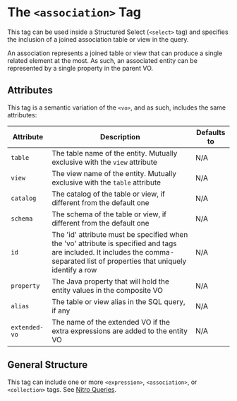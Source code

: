# The `<association>` Tag

This tag can be used inside a Structured Select (`<select>` tag) and specifies the inclusion of a joined 
association table or view in the query.

An association represents a joined table or view that can produce a single related element at the most. As such,
an associated entity can be represented by a single property in the parent VO.


## Attributes

This tag is a semantic variation of the `<vo>`, and as such, includes the same attributes:

| Attribute | Description | Defaults to |
| -- | -- | -- |
| `table` | The table name of the entity. Mutually exclusive with the `view` attribute | N/A |
| `view` | The view name of the entity. Mutually exclusive with the `table` attribute | N/A |
| `catalog` | The catalog of the table or view, if different from the default one | N/A |
| `schema` | The schema of the table or view, if different from the default one | N/A |
| `id` | The 'id' attribute must be specified when the 'vo' attribute is specified and <expression> tags are included. It includes the comma-separated list of properties that uniquely identify a row | N/A |  
| `property` | The Java property that will hold the entity values in the composite VO | N/A |
| `alias` | The table or view alias in the SQL query, if any | N/A |
| `extended-vo` | The name of the extended VO if the extra expressions are added to the entity VO | N/A |


## General Structure


This tag can include one or more `<expression>`, `<association>`, or `<collection>` tags. See [Nitro Queries](../../nitro/nitro.md).


